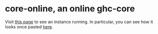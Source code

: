 core-online, an online ghc-core
===============================

Visit [this page](http://core.alpmestan.com/) to see an instance running. In particular,
you can see how it looks once pasted [here](http://core.alpmestan.com/core/14).